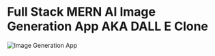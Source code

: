 # Full Stack MERN AI Image Generation App AKA DALL E Clone
![Image Generation App](https://imgur.com/GtS06Hw)